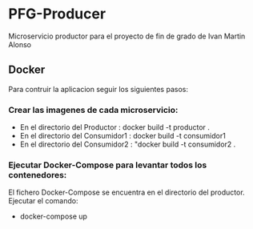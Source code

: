 # PFG-Producer
Microservicio productor para el proyecto de fin de grado de Ivan Martin Alonso

## Docker
Para contruir la aplicacion seguir los siguientes pasos:    
### Crear las imagenes de cada microservicio:    

-   En el directorio del Productor : docker build -t productor .
-   En el directorio del Consumidor1 : docker build -t consumidor1 
-   En el directorio del Consumidor2 : "docker build -t consumidor2 .   

### Ejecutar Docker-Compose para levantar todos los contenedores:
El fichero Docker-Compose se encuentra en el directorio del productor.  
Ejecutar el comando: 
-   docker-compose up

 

